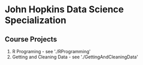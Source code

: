 # John Hopkins Data Science Specialization

## Course Projects
1. R Programing - see './RProgramming'
2. Getting and Cleaning Data - see './GettingAndCleaningData'
